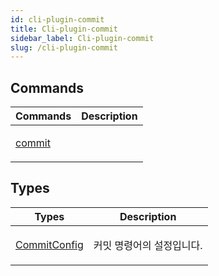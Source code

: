 ```yaml
---
id: cli-plugin-commit
title: Cli-plugin-commit
sidebar_label: Cli-plugin-commit
slug: /cli-plugin-commit
---
```









## Commands

<table>
<thead>
<tr>
<th>Commands</th>
<th>Description</th>
</tr>
</thead>
<tbody>
<tr><td>

[commit](./cli-plugin-commit.commit)

</td>


<td>



</td></tr>
</tbody>
</table>



## Types

<table>
<thead>
<tr>
<th>Types</th>
<th>Description</th>
</tr>
</thead>
<tbody>
<tr><td>

[CommitConfig](./cli-plugin-commit.commitconfig)

</td>


<td>

커밋 명령어의 설정입니다.

</td></tr>
</tbody>
</table>

